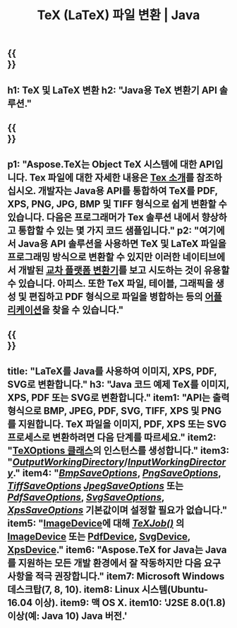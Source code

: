 ﻿---
translation: true
template: /_templates/_conversion-java.md
title: TeX (LaTeX) 파일 변환 | Java
url: /java/conversion/
description: TeX(LaTeX) 변환 Java API 솔루션입니다. 몇 줄의 Java 코드로 LaTeX 파일을 PNG, JPEG, TIFF, BMP를 포함한 PDF, XPS 및 이미지로 변환합니다.
keywords: tex 변환 API 자바, tex 변환기 자바 통합
family: tex
platformtag: cpp
feature: conversion
---

{{<section banner>}}
---
h1: TeX 및 LaTeX 변환
h2: "Java용 TeX 변환기 API 솔루션."
---

{{<section overview>}}
---
p1: "Aspose.TeX는 Object TeX 시스템에 대한 API입니다. Tex 파일에 대한 자세한 내용은 [Tex 소개](https://docs.aspose.com/tex/cpp/what-is-tex/)를 참조하십시오. 개발자는 Java용 API를 통합하여 TeX를 PDF, XPS, PNG, JPG, BMP 및 TIFF 형식으로 쉽게 변환할 수 있습니다. 다음은 프로그래머가 Tex 솔루션 내에서 향상하고 통합할 수 있는 몇 가지 코드 샘플입니다."
p2: "여기에서 Java용 API 솔루션을 사용하면 TeX 및 LaTeX 파일을 프로그래밍 방식으로 변환할 수 있지만 이러한 네이티브에서 개발된 [교차 플랫폼 변환기](https://products.aspose.app/tex/conversion)를 보고 시도하는 것이 유용할 수 있습니다. 아피스. 또한 TeX 파일, 테이블, 그래픽을 생성 및 편집하고 PDF 형식으로 파일을 병합하는 등의 [어플리케이션](https://products.aspose.app/tex/applications)을 찾을 수 있습니다."
---

{{<section feature1>}}
---
title: "LaTeX를 Java를 사용하여 이미지, XPS, PDF, SVG로 변환합니다."
h3: "Java 코드 예제 TeX를 이미지, XPS, PDF 또는 SVG로 변환합니다."
item1: "API는 출력 형식으로 BMP, JPEG, PDF, SVG, TIFF, XPS 및 PNG를 지원합니다. TeX 파일을 이미지, PDF, XPS 또는 SVG 프로세스로 변환하려면 다음 단계를 따르세요."
item2: "[TeXOptions 클래스](https://reference.aspose.com/tex/java/com.aspose.tex/texoptions)의 인스턴스를 생성합니다."
item3: "[*OutputWorkingDirectory*](https://reference.aspose.com/tex/java/com.aspose.tex/TeXOptions#setOutputWorkingDirectory-com.aspose.tex.IOutputWorkingDirectory-)/[*InputWorkingDirectory*](https://reference.aspose.com/tex/java/com.aspose.tex/TeXOptions#setInputWorkingDirectory-com.aspose.tex.IInputWorkingDirectory-)."
item4: "[*BmpSaveOptions*](https://reference.aspose.com/tex/java/com.aspose.tex.rendering/BmpSaveOptions), [*PngSaveOptions*](https://reference.aspose.com/tex/java/com.aspose.tex.rendering/PngSaveOptions), [*TiffSaveOptions*](https://reference.aspose.com/tex/java/com.aspose.tex.rendering/TiffSaveOptions) [*JpegSaveOptions*](https://reference.aspose.com/tex/java/com.aspose.tex.rendering/JpegSaveOptions) 또는 [*PdfSaveOptions*](https://reference.aspose.com/tex/java/com.aspose.tex.rendering/PdfSaveOptions), [*SvgSaveOptions*](https://reference.aspose.com/tex/java/com.aspose.tex.rendering/SvgSaveOptions), [*XpsSaveOptions*](https://reference.aspose.com/tex/java/com.aspose.tex.rendering/XpsSaveOptions) 기본값이며 설정할 필요가 없습니다."
item5: "[ImageDevice](https://reference.aspose.com)에 대해 [*TeXJob()*](https://reference.aspose.com/tex/java/com.aspose.tex/TeXJob) 의 [ImageDevice](https://reference.aspose.com/tex/java/com.aspose.tex.rendering/ImageDevice) 또는 [PdfDevice](https://reference.aspose.com/tex/java/com.aspose.tex.rendering/PdfDevice), [SvgDevice](https://reference.aspose.com/tex/java/com.aspose.tex.rendering/SvgDevice), [XpsDevice](https://reference.aspose.com/tex/java/com.aspose.tex.rendering/Xps장치)."
item6: "Aspose.TeX for Java는 Java를 지원하는 모든 개발 환경에서 잘 작동하지만 다음 요구 사항을 적극 권장합니다."
item7: Microsoft Windows 데스크탑(7, 8, 10).
item8: Linux 시스템(Ubuntu-16.04 이상).
item9: 맥 OS X.
item10: 'J2SE 8.0(1.8) 이상(예: Java 10) Java 버전.'
---

